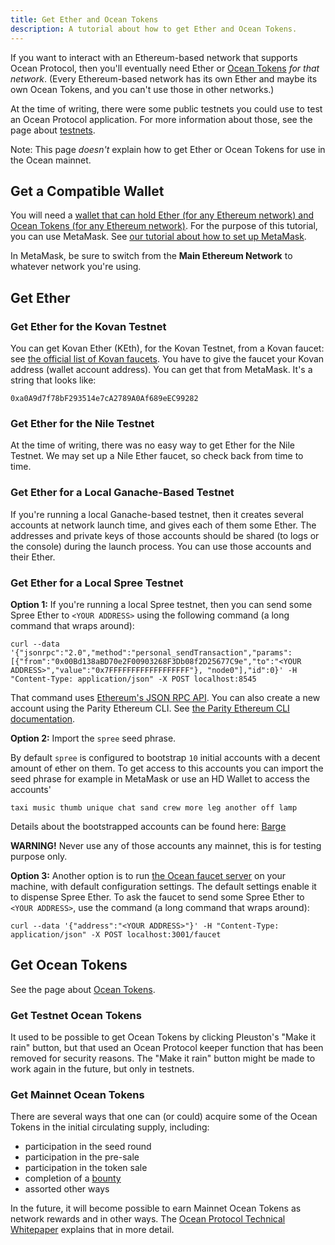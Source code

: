 ```yaml
---
title: Get Ether and Ocean Tokens
description: A tutorial about how to get Ether and Ocean Tokens.
---
```


If you want to interact with an Ethereum-based network that supports Ocean Protocol, then you'll eventually need Ether or [Ocean Tokens](/concepts/ocean-tokens/) _for that network_. (Every Ethereum-based network has its own Ether and maybe its own Ocean Tokens, and you can't use those in other networks.)

At the time of writing, there were some public testnets you could use to test an Ocean Protocol application. For more information about those, see the page about [testnets](/concepts/testnets/).

Note: This page _doesn't_ explain how to get Ether or Ocean Tokens for use in the Ocean mainnet.

## Get a Compatible Wallet

You will need a [wallet that can hold Ether (for any Ethereum network) and Ocean Tokens (for any Ethereum network)](/concepts/wallets/). For the purpose of this tutorial, you can use MetaMask. See [our tutorial about how to set up MetaMask](/tutorials/metamask-setup/).

In MetaMask, be sure to switch from the **Main Ethereum Network** to whatever network you're using.

## Get Ether

### Get Ether for the Kovan Testnet

You can get Kovan Ether (KEth), for the Kovan Testnet, from a Kovan faucet: see [the official list of Kovan faucets](https://github.com/kovan-testnet/faucet). You have to give the faucet your Kovan address (wallet account address). You can get that from MetaMask. It's a string that looks like:

```text
0xa0A9d7f78bF293514e7cA2789A0Af689eEC99282
```

### Get Ether for the Nile Testnet

At the time of writing, there was no easy way to get Ether for the Nile Testnet. We may set up a Nile Ether faucet, so check back from time to time.

### Get Ether for a Local Ganache-Based Testnet

If you're running a local Ganache-based testnet, then it creates several accounts at network launch time, and gives each of them some Ether. The addresses and private keys of those accounts should be shared (to logs or the console) during the launch process. You can use those accounts and their Ether.

### Get Ether for a Local Spree Testnet

**Option 1:** If you're running a local Spree testnet, then you can send some Spree Ether to `<YOUR ADDRESS>` using the following command (a long command that wraps around):

`curl --data '{"jsonrpc":"2.0","method":"personal_sendTransaction","params":[{"from":"0x00Bd138aBD70e2F00903268F3Db08f2D25677C9e","to":"<YOUR ADDRESS>","value":"0x7FFFFFFFFFFFFFFFFFF"}, "node0"],"id":0}' -H "Content-Type: application/json" -X POST localhost:8545`

That command uses [Ethereum's JSON RPC API](https://wiki.parity.io/JSONRPC.html). You can also create a new account using the Parity Ethereum CLI. See [the Parity Ethereum CLI documentation](https://wiki.parity.io/CLI-Sub-commands).

**Option 2:** Import the `spree` seed phrase.

By default `spree` is configured to bootstrap `10` initial accounts with a decent amount of ether on them. To get access to this accounts you can import the seed phrase for example in MetaMask or use an HD Wallet to access the accounts'

`taxi music thumb unique chat sand crew more leg another off lamp`

Details about the bootstrapped accounts can be found here: [Barge](https://github.com/oceanprotocol/barge/#spree-network)

**WARNING!** Never use any of those accounts any mainnet, this is for testing purpose only.

**Option 3:** Another option is to run [the Ocean faucet server](https://github.com/oceanprotocol/faucet) on your machine, with default configuration settings. The default settings enable it to dispense Spree Ether. To ask the faucet to send some Spree Ether to `<YOUR ADDRESS>`, use the command (a long command that wraps around):

`curl --data '{"address":"<YOUR ADDRESS>"}' -H "Content-Type: application/json" -X POST localhost:3001/faucet`

## Get Ocean Tokens

See the page about [Ocean Tokens](/concepts/ocean-tokens/).

### Get Testnet Ocean Tokens

It used to be possible to get Ocean Tokens by clicking Pleuston's "Make it rain" button, but that used an Ocean Protocol keeper function that has been removed for security reasons. The "Make it rain" button might be made to work again in the future, but only in testnets.

### Get Mainnet Ocean Tokens

There are several ways that one can (or could) acquire some of the Ocean Tokens in the initial circulating supply, including:

- participation in the seed round
- participation in the pre-sale
- participation in the token sale
- completion of a [bounty](/concepts/bounties/)
- assorted other ways

In the future, it will become possible to earn Mainnet Ocean Tokens as network rewards and in other ways. The [Ocean Protocol Technical Whitepaper](https://oceanprotocol.com/tech-whitepaper.pdf) explains that in more detail.
